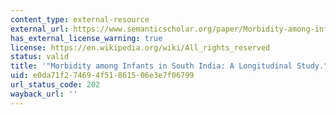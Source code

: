 ```yaml
---
content_type: external-resource
external_url: https://www.semanticscholar.org/paper/Morbidity-among-infants-in-South-India%3A-A-study-Joseph-Subba/c82bcb569742af01007752c643f1a02dcd1874bd
has_external_license_warning: true
license: https://en.wikipedia.org/wiki/All_rights_reserved
status: valid
title: '"Morbidity among Infants in South India: A Longitudinal Study." (PDF)'
uid: e0da71f2-7469-4f51-8615-06e3e7f06799
url_status_code: 202
wayback_url: ''
---
```

